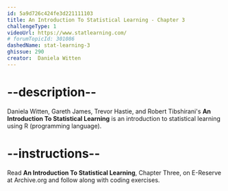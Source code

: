 ```yaml
---
id: 5a9d726c424fe3d221111103
title: An Introduction To Statistical Learning - Chapter 3
challengeType: 1
videoUrl: https://www.statlearning.com/
# forumTopicId: 301086
dashedName: stat-learning-3
ghissue: 290
creator:  Daniela Witten
---
```


# --description--

Daniela Witten, Gareth James, Trevor Hastie, and Robert Tibshirani's __An Introduction To Statistical Learning__ is an introduction to statistical learning using R (programming language).

# --instructions--

Read __An Introduction To Statistical Learning__, Chapter Three, on E-Reserve at Archive.org and follow along with coding exercises. 